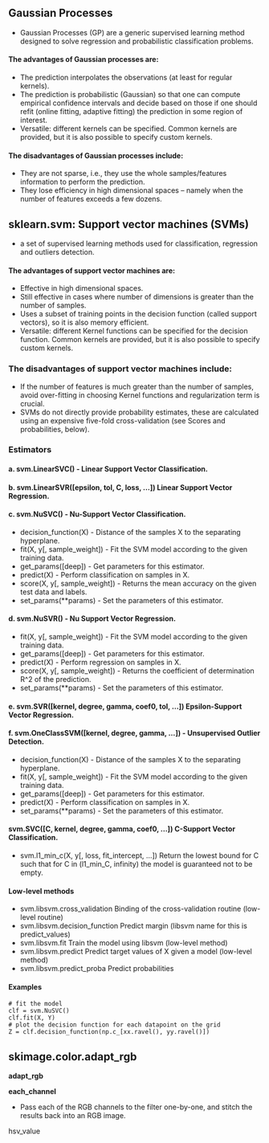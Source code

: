 
## Gaussian Processes
* Gaussian Processes (GP) are a generic supervised learning method designed to solve regression and probabilistic classification problems.
#### The advantages of Gaussian processes are:
* The prediction interpolates the observations (at least for regular kernels).
* The prediction is probabilistic (Gaussian) so that one can compute empirical confidence intervals and decide based on those if one should refit (online fitting, adaptive fitting) the prediction in some region of interest.
* Versatile: different kernels can be specified. Common kernels are provided, but it is also possible to specify custom kernels.
#### The disadvantages of Gaussian processes include:
* They are not sparse, i.e., they use the whole samples/features information to perform the prediction.
* They lose efficiency in high dimensional spaces – namely when the number of features exceeds a few dozens.


## sklearn.svm: Support vector machines (SVMs) 
* a set of supervised learning methods used for classification, regression and outliers detection.

#### The advantages of support vector machines are:
* Effective in high dimensional spaces.
* Still effective in cases where number of dimensions is greater than the number of samples.
* Uses a subset of training points in the decision function (called support vectors), so it is also memory efficient.
* Versatile: different Kernel functions can be specified for the decision function. Common kernels are provided, but it is also possible to specify custom kernels.
### The disadvantages of support vector machines include:
* If the number of features is much greater than the number of samples, avoid over-fitting in choosing Kernel functions and regularization term is crucial.
* SVMs do not directly provide probability estimates, these are calculated using an expensive five-fold cross-validation (see Scores and probabilities, below).

### Estimators
#### a. svm.LinearSVC() - Linear Support Vector Classification.
#### b. svm.LinearSVR([epsilon, tol, C, loss, …])	Linear Support Vector Regression.
#### c. svm.NuSVC() - Nu-Support Vector Classification.
* decision_function(X) - Distance of the samples X to the separating hyperplane.
* fit(X, y[, sample_weight]) - Fit the SVM model according to the given training data.
* get_params([deep]) - Get parameters for this estimator.
* predict(X) - Perform classification on samples in X.
* score(X, y[, sample_weight]) - Returns the mean accuracy on the given test data and labels.
* set_params(**params) - Set the parameters of this estimator.
#### d. svm.NuSVR() - Nu Support Vector Regression.
* fit(X, y[, sample_weight]) - Fit the SVM model according to the given training data.
* get_params([deep]) - Get parameters for this estimator.
* predict(X) - Perform regression on samples in X.
* score(X, y[, sample_weight]) - Returns the coefficient of determination R^2 of the prediction.
* set_params(**params) - Set the parameters of this estimator.
#### e. svm.SVR([kernel, degree, gamma, coef0, tol, …])	Epsilon-Support Vector Regression.



#### f. svm.OneClassSVM([kernel, degree, gamma, …]) - Unsupervised Outlier Detection.
* decision_function(X) - Distance of the samples X to the separating hyperplane.
* fit(X, y[, sample_weight]) - Fit the SVM model according to the given training data.
* get_params([deep]) - Get parameters for this estimator.
* predict(X) - Perform classification on samples in X.
* set_params(**params) - Set the parameters of this estimator.

#### svm.SVC([C, kernel, degree, gamma, coef0, …])	C-Support Vector Classification.

* svm.l1_min_c(X, y[, loss, fit_intercept, …])	Return the lowest bound for C such that for C in (l1_min_C, infinity) the model is guaranteed not to be empty.

#### Low-level methods
* svm.libsvm.cross_validation	Binding of the cross-validation routine (low-level routine)
* svm.libsvm.decision_function	Predict margin (libsvm name for this is predict_values)
* svm.libsvm.fit	Train the model using libsvm (low-level method)
* svm.libsvm.predict	Predict target values of X given a model (low-level method)
* svm.libsvm.predict_proba	Predict probabilities

#### Examples
````
# fit the model
clf = svm.NuSVC()
clf.fit(X, Y)
# plot the decision function for each datapoint on the grid
Z = clf.decision_function(np.c_[xx.ravel(), yy.ravel()])
````


## skimage.color.adapt_rgb
**adapt_rgb**

**each_channel**
- Pass each of the RGB channels to the filter one-by-one, and stitch the results back into an RGB image.


 hsv_value
